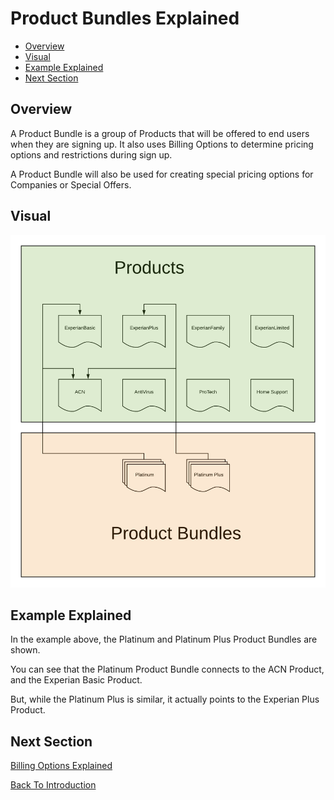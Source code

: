 # Product Bundles Explained

 - [Overview](#user-content-overview)
 - [Visual](#user-content-visual)
 - [Example Explained](#user-content-example-explained)
 - [Next Section](#user-content-next-section)

## Overview
A Product Bundle is a group of Products that will be offered to end users when they are signing up.
It also uses Billing Options to determine pricing options and restrictions during sign up.

A Product Bundle will also be used for creating special pricing options for Companies or Special Offers.

## Visual

![Product Bundles Example](../assets/ProductBundlesExample.png "Product Bundles Example")


## Example Explained
In the example above, the Platinum and Platinum Plus Product Bundles are shown.

You can see that the Platinum Product Bundle connects to the ACN Product, and the Experian Basic Product.

But, while the Platinum Plus is similar, it actually points to the Experian Plus Product.

## Next Section

[Billing Options Explained](BillingOptionsExplained.md)

[Back To Introduction](../Introduction.md)